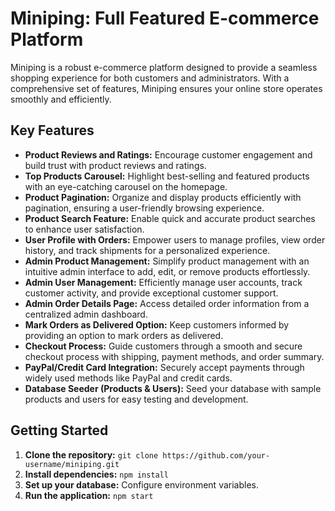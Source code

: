 # Miniping: Full Featured E-commerce Platform

Miniping is a robust e-commerce platform designed to provide a seamless shopping experience for both customers and administrators. With a comprehensive set of features, Miniping ensures your online store operates smoothly and efficiently.

## Key Features

- **Product Reviews and Ratings:** Encourage customer engagement and build trust with product reviews and ratings.
- **Top Products Carousel:** Highlight best-selling and featured products with an eye-catching carousel on the homepage.
- **Product Pagination:** Organize and display products efficiently with pagination, ensuring a user-friendly browsing experience.
- **Product Search Feature:** Enable quick and accurate product searches to enhance user satisfaction.
- **User Profile with Orders:** Empower users to manage profiles, view order history, and track shipments for a personalized experience.
- **Admin Product Management:** Simplify product management with an intuitive admin interface to add, edit, or remove products effortlessly.
- **Admin User Management:** Efficiently manage user accounts, track customer activity, and provide exceptional customer support.
- **Admin Order Details Page:** Access detailed order information from a centralized admin dashboard.
- **Mark Orders as Delivered Option:** Keep customers informed by providing an option to mark orders as delivered.
- **Checkout Process:** Guide customers through a smooth and secure checkout process with shipping, payment methods, and order summary.
- **PayPal/Credit Card Integration:** Securely accept payments through widely used methods like PayPal and credit cards.
- **Database Seeder (Products & Users):** Seed your database with sample products and users for easy testing and development.

## Getting Started

1. **Clone the repository:** `git clone https://github.com/your-username/miniping.git`
2. **Install dependencies:** `npm install`
3. **Set up your database:** Configure environment variables.
4. **Run the application:** `npm start`
